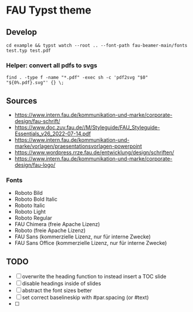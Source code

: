 # FAU Typst theme

## Develop

`cd example && typst watch --root .. --font-path fau-beamer-main/fonts test.typ test.pdf`

### Helper: convert all pdfs to svgs

`find . -type f -name "*.pdf" -exec sh -c 'pdf2svg "$0" "${0%.pdf}.svg"' {} \;`


## Sources

- <https://www.intern.fau.de/kommunikation-und-marke/corporate-design/fau-schrift/>
- <https://www.doc.zuv.fau.de//M/Styleguide/FAU_Styleguide-Essentials_v26_2022-07-14.pdf>
- <https://www.intern.fau.de/kommunikation-und-marke/vorlagen/praesentationsvorlagen-powerpoint>
- <https://www.wordpress.rrze.fau.de/entwicklung/design/schriften/>
- <https://www.intern.fau.de/kommunikation-und-marke/corporate-design/fau-logo/>

### Fonts

- Roboto Bild
- Roboto Bold Italic
- Roboto Italic
- Roboto Light
- Roboto Regular
- FAU Chimera (freie Apache Lizenz)
- Roboto (freie Apache Lizenz)
- FAU Sans (kommerzielle Lizenz, nur für interne Zwecke)
- FAU Sans Office (kommerzielle Lizenz, nur für interne Zwecke)

## TODO
- [ ] overwrite the heading function to instead insert a TOC slide
- [ ] disable headings inside of slides
- [ ] abstract the font sizes better
- [ ] set correct baselineskip with #par.spacing (or #text)
- [ ] 